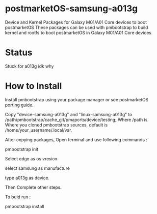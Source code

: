 # postmarketOS-samsung-a013g
Device and Kernel Packages for Galaxy M01/A01 Core devices to boot postmarketOS
These packages can be used with pmbootstrap to build kernel and rootfs to boot postmarketOS
in Galaxy M01/A01 Core devices.

# Status

Stuck for a013g idk why

# How to Install
Install pmbootstrap using your package manager or see postmarketOS porting guide.

Copy "device-samsung-a013g" and "linux-samsung-a013g" to /path/pmbootstrap/cache_git/pmaports/device/testing; Where /path is Where you cloned pmbootstrap sources, default is /home/your_username/.local/var.

After copying packages, Open terminal and use following commands :

pmbootstrap init

Select edge as os vresion

select samsung as manufacture

type a013g as device.

Then Complete other steps.

To buid run :

pmbootstrap install

